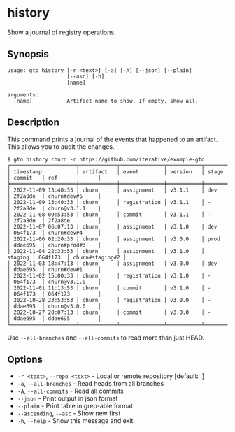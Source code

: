 # history

Show a journal of registry operations.

## Synopsis

```usage
usage: gto history [-r <text>] [-a] [-A] [--json] [--plain]
                   [--asc] [-h]
                   [name]

arguments:
  [name]           Artifact name to show. If empty, show all.
```

## Description

This command prints a journal of the events that happened to an artifact. This
allows you to audit the changes.

```cli
$ gto history churn -r https://github.com/iterative/example-gto
╒═════════════════════╤════════════╤══════════════╤═══════════╤═════════╤══════════╤═════════════════╕
│ timestamp           │ artifact   │ event        │ version   │ stage   │ commit   │ ref             │
╞═════════════════════╪════════════╪══════════════╪═══════════╪═════════╪══════════╪═════════════════╡
│ 2022-11-09 13:40:33 │ churn      │ assignment   │ v3.1.1    │ dev     │ 2f2a8de  │ churn#dev#5     │
│ 2022-11-09 13:40:33 │ churn      │ registration │ v3.1.1    │ -       │ 2f2a8de  │ churn@v3.1.1    │
│ 2022-11-08 09:53:53 │ churn      │ commit       │ v3.1.1    │ -       │ 2f2a8de  │ 2f2a8de         │
│ 2022-11-07 06:07:13 │ churn      │ assignment   │ v3.1.0    │ dev     │ 064f173  │ churn#dev#4     │
│ 2022-11-06 02:20:33 │ churn      │ assignment   │ v3.0.0    │ prod    │ ddae695  │ churn#prod#3    │
│ 2022-11-04 22:33:53 │ churn      │ assignment   │ v3.1.0    │ staging │ 064f173  │ churn#staging#2 │
│ 2022-11-03 18:47:13 │ churn      │ assignment   │ v3.0.0    │ dev     │ ddae695  │ churn#dev#1     │
│ 2022-11-02 15:00:33 │ churn      │ registration │ v3.1.0    │ -       │ 064f173  │ churn@v3.1.0    │
│ 2022-11-01 11:13:53 │ churn      │ commit       │ v3.1.0    │ -       │ 064f173  │ 064f173         │
│ 2022-10-28 23:53:53 │ churn      │ registration │ v3.0.0    │ -       │ ddae695  │ churn@v3.0.0    │
│ 2022-10-27 20:07:13 │ churn      │ commit       │ v3.0.0    │ -       │ ddae695  │ ddae695         │
╘═════════════════════╧════════════╧══════════════╧═══════════╧═════════╧══════════╧═════════════════╛
```

Use `--all-branches` and `--all-commits` to read more than just HEAD.

## Options

- `-r <text>`, `--repo <text>` - Local or remote repository [default: .]
- `-a`, `--all-branches` - Read heads from all branches
- `-A`, `--all-commits` - Read all commits
- `--json` - Print output in json format
- `--plain` - Print table in grep-able format
- `--ascending`, `--asc` - Show new first
- `-h`, `--help` - Show this message and exit.
